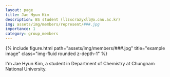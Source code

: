 ```yaml
---
layout: page
title: Jae Hyun Kim
description: BS student (llzxcrazyxll@o.cnu.ac.kr)
img: assets/img/members/represent/###.jpg
importance: 1
category: group_members
---
```



<div class="row">
    <div class="col-sm mt-3 mt-md-0">
        {% include figure.html path="assets/img/members/###.jpg" title="example image" class="img-fluid rounded z-depth-1" %}
    </div>
</div>

I'm Jae Hyun Kim, a student in Department of Chemistry at Chungnam National University.